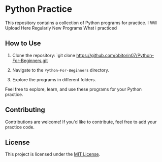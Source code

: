 # Python Practice

This repository contains a collection of Python programs for practice.
I Will Upload Here Regularly New Programs What i practiced

## How to Use
1. Clone the repository: `git clone https://github.com/obitorin07/Python-For-Beginners.git

2. Navigate to the `Python-For-Beginners` directory.
3. Explore the programs in different folders.

Feel free to explore, learn, and use these programs for your Python practice.

## Contributing
Contributions are welcome! If you'd like to contribute, feel free to add your practice code.

## License
This project is licensed under the [MIT License](LICENSE).
